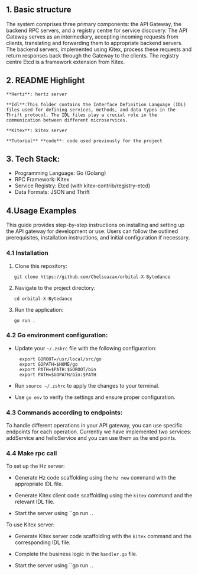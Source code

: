 <!-----

Yay, no errors, warnings, or alerts!

Conversion time: 0.5 seconds.


Using this Markdown file:

1. Paste this output into your source file.
2. See the notes and action items below regarding this conversion run.
3. Check the rendered output (headings, lists, code blocks, tables) for proper
   formatting and use a linkchecker before you publish this page.

Conversion notes:

* Docs to Markdown version 1.0β34
* Sun Jul 23 2023 19:32:22 GMT-0700 (PDT)
* Source doc: readme
----->



## 1. Basic structure

The system comprises three primary components: the API Gateway, the backend RPC servers, and a registry centre for service discovery. The API Gateway serves as an intermediary, accepting incoming requests from clients, translating and forwarding them to appropriate backend servers. The backend servers, implemented using Kitex, process these requests and return responses back through the Gateway to the clients. The registry centre Etcd is a framework extension from Kitex.


## 2. README Highlight

	**Hertz**: hertz server

	**Idl**:This folder contains the Interface Definition Language (IDL) files used for defining services, methods, and data types in the Thrift protocol. The IDL files play a crucial role in the communication between different microservices.

	**Kitex**: kitex server

	**Tutorial** **code**: code used previously for the project


## 3. Tech Stack:



* Programming Language: Go (Golang)
* RPC Framework: Kitex
* Service Registry: Etcd (with kitex-contrib/registry-etcd)
* Data Formats: JSON and Thrift


## 4.Usage Examples

This guide provides step-by-step instructions on installing and setting up the API gateway for development or use. Users can follow the outlined prerequisites, installation instructions, and initial configuration if necessary.


### 4.1 Installation

1. Clone this repository:


```
   git clone https://github.com/Chelseacax/orbital-X-Bytedance
```


2. Navigate to the project directory:


```
   cd orbital-X-Bytedance
```


3. Run the application:


```
   go run .
```



### 4.2 Go environment configuration:

   - Update your `~/.zshrc` file with the following configuration:


```
     export GOROOT=/usr/local/src/go
     export GOPATH=$HOME/go
     export PATH=$PATH:$GOROOT/bin
     export PATH=$GOPATH/bin:$PATH
```


   - Run `source ~/.zshrc` to apply the changes to your terminal.

   - Use `go env` to verify the settings and ensure proper configuration.


### 4.3 Commands according to endpoints:

To handle different operations in your API gateway, you can use specific endpoints for each operation. Currently we have implemented two services: addService and helloService and you can use them as the end points.


### 4.4 Make rpc call

To set up the Hz server:

- Generate Hz code scaffolding using the `hz new` command with the appropriate IDL file.

- Generate Kitex client code scaffolding using the `kitex` command and the relevant IDL file.

- Start the server using ``go run .`.`

To use Kitex server:

- Generate Kitex server code scaffolding with the ``kitex`` command and the corresponding IDL file.

- Complete the business logic in the `handler.go` file.

- Start the server using ``go run .`.`


